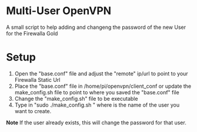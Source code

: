 # Multi-User OpenVPN
A small script to help adding and changeng the password of the new User for the Firewalla Gold

# Setup
1) Open the "base.conf" file and adjust the "remote" ip/url to point to your Firewalla Static Url
2) Place the "base.conf" file in /home/pi/openvpn/client_conf or update the make_config.sh file to point to where you saved the "base.conf" file
3) Change the "make_config.sh" file to be executable
4) Type in "sudo ./make_config.sh <username>" where <username> is the name of the user you want to create.

**Note** If the user already exists, this will change the password for that user.
